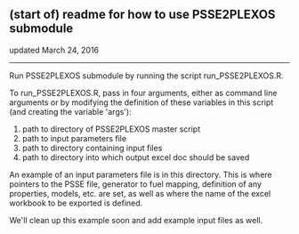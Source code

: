 ## (start of) readme for how to use PSSE2PLEXOS submodule
updated March 24, 2016

---

Run PSSE2PLEXOS submodule by running the script run_PSSE2PLEXOS.R.

To run_PSSE2PLEXOS.R, pass in four arguments, either as command line arguments
or by modifying the definition of these variables in this script (and creating
the variable 'args'): 

1. path to directory of PSSE2PLEXOS master script
2. path to input parameters file
3. path to directory containing input files
4. path to directory into which output excel doc should be saved

An example of an input parameters file is in this directory. This is where
pointers to the PSSE file, generator to fuel mapping, definition of any
properties, models, etc. are set, as well as where the name of the excel 
workbook to be exported is defined.

We'll clean up this example soon and add example input files as well. 
